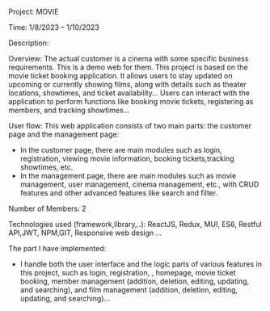 Project: MOVIE

Time: 1/8/2023 – 1/10/2023

Description:

Overview: The actual customer is a cinema with some specific business requirements. This is a demo web for them. This project is based on the movie ticket booking application. It allows users to stay updated on upcoming or currently showing films, along with details such as theater locations, showtimes, and ticket availability… Users can interact with the application to perform functions like booking movie tickets, registering as members, and tracking showtimes…

User flow: This web application consists of two main parts: the customer page and the management page:
+ In the customer page, there are main modules such as login, registration, viewing movie information, booking tickets,tracking showtimes, etc.
+ In the management page, there are main modules such as movie management, user management, cinema management, etc., with CRUD features and other advanced features like search and filter.

Number of Members: 2

Technologies used (framework,library,..): ReactJS, Redux, MUI, ES6, Restful API,JWT, NPM,GIT, Responsive web design …

The part I have implemented: 
+ I handle both the user interface and the logic parts of various features in this project, such as login, registration, , homepage, movie ticket booking, member management (addition, deletion, editing, updating, and searching), and film management (addition, deletion, editing, updating, and searching)…
